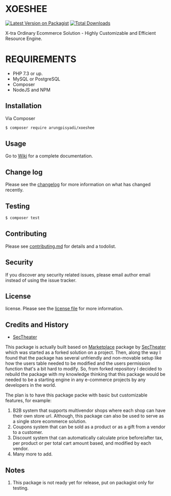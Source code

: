 # XOESHEE
[![Latest Version on Packagist][ico-version]][link-packagist]
[![Total Downloads][ico-downloads]][link-downloads]

X-tra Ordinary Ecommerce Solution - Highly Customizable and Efficient Resource Engine.

# REQUIREMENTS
* PHP 7.3 or up.
* MySQL or PostgreSQL
* Composer
* NodeJS and NPM

## Installation

Via Composer

``` bash
$ composer require arungpisyadi/xoeshee
```

## Usage
Go to [Wiki](https://github.com/arungpisyadi/xoeshee/wiki) for a complete documentation.

## Change log

Please see the [changelog](changelog.md) for more information on what has changed recently.

## Testing

``` bash
$ composer test
```

## Contributing

Please see [contributing.md](contributing.md) for details and a todolist.

## Security

If you discover any security related issues, please email author email instead of using the issue tracker.

## License

license. Please see the [license file](license.md) for more information.

[ico-version]: https://img.shields.io/packagist/v/arungpisyadi/xoeshee.svg?style=flat-square
[ico-downloads]: https://img.shields.io/packagist/dt/arungpisyadi/xoeshee.svg?style=flat-square
[ico-travis]: https://img.shields.io/travis/arungpisyadi/xoeshee/master.svg?style=flat-square
[ico-styleci]: https://styleci.io/repos/12345678/shield

[link-packagist]: https://packagist.org/packages/arungpisyadi/xoeshee
[link-downloads]: https://packagist.org/packages/arungpisyadi/xoeshee
[link-travis]: https://travis-ci.org/arungpisyadi/xoeshee
[link-styleci]: https://styleci.io/repos/12345678
[link-author]: https://github.com/arungpisyadi
[link-contributors]: ../../contributors

## Credits and History
- [SecTheater](https://github.com/SecTheater)

This package is actually built based on [Marketplace](https://github.com/SecTheater/marketplace) package by [SecTheater](https://github.com/SecTheater) which was started as a forked solution on a project. Then, along the way I found that the package has several unfriendly and non-movable setup like how the users table needed to be modified and the users permission function that's a bit hard to modify. So, from forked repository I decided to rebuild the package with my knowledge thinking that this package would be needed to be a starting engine in any e-commerce projects by any developers in the world.

The plan is to have this package packe with basic but customizable features, for example:
1. B2B system that supports multivendor shops where each shop can have their own store url. Although, this package can also be used to serve as a single store ecommerce solution.
2. Coupons system that can be sold as a product or as a gift from a vendor to a customer.
3. Discount system that can automatically calculate price before/after tax, per product or per total cart amount based, and modified by each vendor.
4. Many more to add.

## Notes
1. This package is not ready yet for release, put on packagist only for testing.